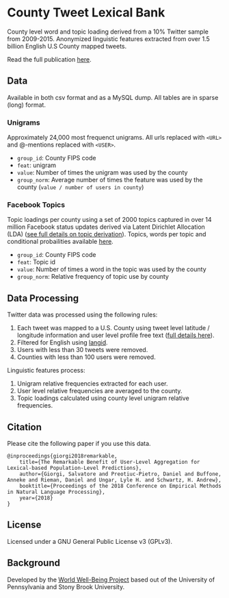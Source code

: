 # County Tweet Lexical Bank

County level word and topic loading derived from a 10% Twitter sample from 2009-2015. Anonymized linguistic features extracted from over 1.5 billion English U.S County mapped tweets.

Read the full publication [here](http://wwbp.org/publications.html#p122). 

## Data

Available in both csv format and as a MySQL dump. All tables are in sparse (long) format.

### Unigrams

Approximately 24,000 most frequenct unigrams. All urls replaced with `<URL>` and @-mentions replaced with `<USER>`.

* `group_id`: County FIPS code
* `feat`: unigram
* `value`: Number of times the unigram was used by the county
* `group_norm`: Average number of times the feature was used by the county (`value / number of users in county`)

### Facebook Topics

Topic loadings per county using a set of 2000 topics captured in over 14 million Facebook status updates derived via Latent Dirichlet Allocation (LDA) ([see full details on topic derivation](http://wwbp.org/publications.html#p7)). Topics, words per topic and conditional probailities available [here](https://github.com/wwbp/facebook_topics).

* `group_id`: County FIPS code
* `feat`: Topic id
* `value`: Number of times a word in the topic was used by the county
* `group_norm`: Relative frequency of topic use by county

## Data Processing

Twitter data was processed using the following rules:

1. Each tweet was mapped to a U.S. County using tweet level latitude / longitude information and user level profile free text ([full details here](http://wwbp.org/publications.html#p8)).
2. Filtered for English using [langid](https://github.com/saffsd/langid.py).
3. Users with less than 30 tweets were removed.
4. Counties with less than 100 users were removed.

Linguistic features process:

1. Unigram relative frequencies extracted for each user.
2. User level relative frequencies are averaged to the county.
3. Topic loadings calculated using county level unigram relative frequencies.

## Citation

Please cite the following paper if you use this data. 

```
@inproceedings{giorgi2018remarkable,
    title={The Remarkable Benefit of User-Level Aggregation for Lexical-based Population-Level Predictions}, 
    author={Giorgi, Salvatore and Preotiuc-Pietro, Daniel and Buffone, Anneke and Rieman, Daniel and Ungar, Lyle H. and Schwartz, H. Andrew}, 
    booktitle={Proceedings of the 2018 Conference on Empirical Methods in Natural Language Processing}, 
    year={2018}
}
```

## License

Licensed under a GNU General Public License v3 (GPLv3).

## Background

Developed by the [World Well-Being Project](http://www.wwbp.org) based out of the University of Pennsylvania and Stony Brook University.